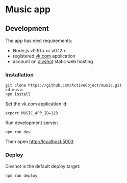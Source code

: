 # Music app

## Development
The app has next requirements:
  - Node.js v0.10.x or v0.12.x
  - registered [vk.com] application
  - account on [divshot] static web hosting

### Installation

```
git clone https://github.com/ActiveObject/music.git
cd music
npm install
```

Set the vk.com application id:

```
export MUSIC_APP_ID=123
```

Run development server:

```
npm run dev
```

Then open [http://localhost:5003](http://localhost:5003)

### Deploy
Divshot is the default deploy target:

```
npm run deploy
```


[divshot]: https://divshot.com
[vk.com]: http://vk.com/dev